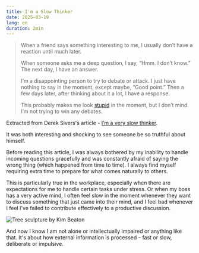 ```yaml
---
title: I'm a Slow Thinker
date: 2025-03-19
lang: en
duration: 2min
---
```


> When a friend says something interesting to me, I usually don’t have a reaction until much later.
>
> When someone asks me a deep question, I say, “Hmm. I don’t know.” The next day, I have an answer.
>
> I’m a disappointing person to try to debate or attack. I just have nothing to say in the moment, except maybe, “Good point.” Then a few days later, after thinking about it a lot, I have a response.
>
> This probably makes me look [stupid](https://sive.rs/ss) in the moment, but I don’t mind. I’m not trying to win any debates.

Extracted from Derek Sivers's article - [I’m a very slow thinker](https://sive.rs/slow).

It was both interesting and shocking to see someone be so truthful about himself.

Before reading this article, I was always bothered by my inability to handle incoming questions gracefully and was constantly afraid of saying the wrong thing (which happened from time to time). I always find myself requiring extra time to prepare for what comes naturally to others.

This is particularly true in the workplace, especially when there are expectations for me to handle certain tasks under stress. Or when my boss has a very active mind, I often feel slow in the moment whenever they want to discuss something that just came into their mind, and I feel bad whenever I feel I've failed to contribute effectively to a productive discussion.

![Tree sculpture by Kim Beaton](/images/treetroll.jpg)

And now I know I am not alone or intellectually impaired or anything like that. It's about how external information is processed – fast or slow, deliberate or impulsive.
